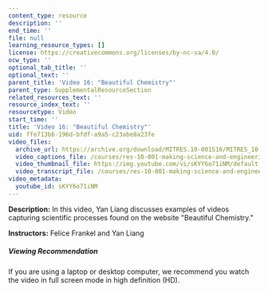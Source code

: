```yaml
---
content_type: resource
description: ''
end_time: ''
file: null
learning_resource_types: []
license: https://creativecommons.org/licenses/by-nc-sa/4.0/
ocw_type: ''
optional_tab_title: ''
optional_text: ''
parent_title: 'Video 16: "Beautiful Chemistry"'
parent_type: SupplementalResourceSection
related_resources_text: ''
resource_index_text: ''
resourcetype: Video
start_time: ''
title: 'Video 16: "Beautiful Chemistry"'
uid: ffe713b6-196d-bfdf-a9a5-c23abe8a23fe
video_files:
  archive_url: https://archive.org/download/MITRES.10-001S16/MITRES_10-001S16_Track20_300k.mp4
  video_captions_file: /courses/res-10-001-making-science-and-engineering-pictures-a-practical-guide-to-presenting-your-work-spring-2016/0189d8e55c875a23b97dfdc0a235f0e2_sKYY6o71iNM.vtt
  video_thumbnail_file: https://img.youtube.com/vi/sKYY6o71iNM/default.jpg
  video_transcript_file: /courses/res-10-001-making-science-and-engineering-pictures-a-practical-guide-to-presenting-your-work-spring-2016/f1fb25974cabd6d1cd6f3dc793b5f2a7_sKYY6o71iNM.pdf
video_metadata:
  youtube_id: sKYY6o71iNM
---
```


**Description:** In this video, Yan Liang discusses examples of videos capturing scientific processes found on the website "Beautiful Chemistry."

**Instructors:** Felice Frankel and Yan Liang

##### Viewing Recommendation

If you are using a laptop or desktop computer, we recommend you watch the video in full screen mode in high definition (HD).

